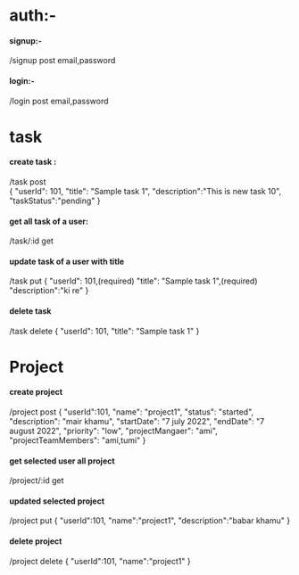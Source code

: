 # auth:-
#### signup:- 
/signup 
post
email,password
#### login:- 
/login
post
email,password

# task

#### create task :
/task
post  
 {
"userId": 101,
"title": "Sample task 1",
"description":"This is new task 10",
"taskStatus":"pending"
}

#### get all task of a user:
/task/:id
get


#### update task of a user with title
/task
put
{
"userId": 101,(required)
"title": "Sample task 1",(required)
"description":"ki re"
}

#### delete task
/task
delete
{
"userId": 101,
"title": "Sample task 1"
}

# Project

#### create project
/project
post
{
"userId":101,
"name": "project1",
"status": "started",
"description": "mair khamu",
"startDate": "7 july 2022",
"endDate": "7 august 2022",
"priority": "low",
"projectMangaer": "ami",
"projectTeamMembers": "ami,tumi"
}

#### get selected user all project
/project/:id
get


#### updated selected project
/project
put
{
"userId":101,
"name":"project1",
"description":"babar khamu"
}

#### delete project
/project
delete
{
"userId":101,
"name":"project1"
}
